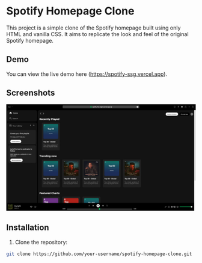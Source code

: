 # Spotify Homepage Clone

This project is a simple clone of the Spotify homepage built using only HTML and vanilla CSS. It aims to replicate the look and feel of the original Spotify homepage.

## Demo

You can view the live demo here (https://spotify-ssg.vercel.app).

## Screenshots

![Screenshot of Spotify Homepage Clone](/assets/Project_screenshot.jpg)

## Installation

1. Clone the repository:

```bash
git clone https://github.com/your-username/spotify-homepage-clone.git
